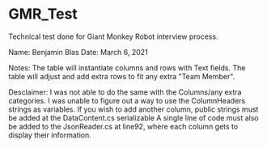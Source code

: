 # GMR_Test
Technical test done for Giant Monkey Robot interview process.

Name: Benjamin Blas
Date: March 6, 2021


Notes:
The table will instantiate columns and rows with Text fields.
The table will adjust and add extra rows to fit any extra "Team Member".

Desclaimer: I was not able to do the same with the Columns/any extra categories.
I was unable to figure out a way to use the ColumnHeaders strings as variables.
If you wish to add another column, public strings must be added at the DataContent.cs serializable
A single line of code must also be added to the JsonReader.cs at line92, where each column gets to display their information.
